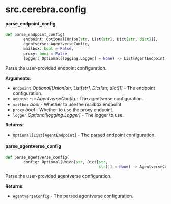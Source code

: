 <a id="src.cerebra.config"></a>

# src.cerebra.config

<a id="src.cerebra.config.parse_endpoint_config"></a>

#### parse`_`endpoint`_`config

```python
def parse_endpoint_config(
        endpoint: Optional[Union[str, List[str], Dict[str, dict]]],
        agentverse: AgentverseConfig,
        mailbox: bool = False,
        proxy: bool = False,
        logger: Optional[logging.Logger] = None) -> List[AgentEndpoint]
```

Parse the user-provided endpoint configuration.

**Arguments**:

- `endpoint` _Optional[Union[str, List[str], Dict[str, dict]]]_ - The endpoint configuration.
- `agentverse` _AgentverseConfig_ - The agentverse configuration.
- `mailbox` _bool_ - Whether to use the mailbox endpoint.
- `proxy` _bool_ - Whether to use the proxy endpoint.
- `logger` _Optional[logging.Logger]_ - The logger to use.
  

**Returns**:

- `Optional[List[AgentEndpoint]` - The parsed endpoint configuration.

<a id="src.cerebra.config.parse_agentverse_config"></a>

#### parse`_`agentverse`_`config

```python
def parse_agentverse_config(
        config: Optional[Union[str, Dict[str,
                                         str]]] = None) -> AgentverseConfig
```

Parse the user-provided agentverse configuration.

**Returns**:

- `AgentverseConfig` - The parsed agentverse configuration.

